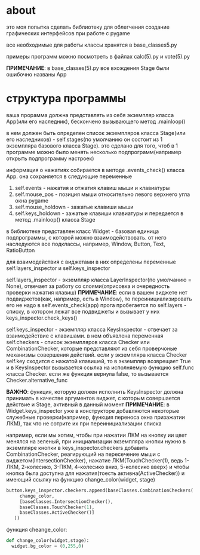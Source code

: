 # about

это моя попытка сделать библиотеку для облегчения создание графических интерфейсов при работе с pygame

все необходимые для работы классы хранятся в base_classes5.py

примеры программ можно посмотреть в файлах calc(5).py и vote(5).py

__ПРИМЕЧАНИЕ__: в base_classes(5).py все вхождения Stage были ошибочно названы App

# структура программы

ваша прорамма должна представлять из себя экземпляр класса App(или его наследник), бескончено вызывающего метод .mainloop()

в нем должен быть определен список экземпляров класса Stage(или его наследников) - self.stages(по умолчанию он состоит из 1 экземпляра базового класса Stage).
это сделано для того, чтоб в 1 программе можно было менять несколько подпрограмм(например открыть подпрограмму настроек)

информация о нажатиях собирается в методе .events_check() класса App. она сохраняется в следующие переменные
1. self.events - нажатия и отжатия клавиш мыши и клавиатуры
2. self.mouse_pos - позиция мыши относительно левого верхнего угла окна pygame
3. self.mouse_holdown - зажатые клавиши мыши
4. self.keys_holdown - зажатые клавиши клавиатуры
и передается в метод .mainloop() класса Stage

в библиотеке представлен класс Widget - базовая единица подпрограммы, с которой можно взаимодействовать.
от него наследуются все подклассы, например, Window, Button, Text, RatioButton

для взаимодействия с виджетами в них определены переменные self.layers_inspector и self.keys_inspector

self.layers_inspector - экземпляр класса LayerInspector(по умолчанию = None), отвечает за работу со слоями(отрисовка и очередность проверки нажатия клавиш)
__ПРИМЕЧАНИЕ__: если в вашем виджете нет подвиджетов(как, например, есть в Window), то переинициализировать его не надо
в self.events_check(app) прога пробегается по self.layers - списку, в котором лежат все подвиджеты и вызывает у них keys_inspector.check_keys()

self.keys_inspector - экземпляр класса KeysInspector - отвечает за взаимодействие с клавишами. 
в нем объявлена переменная self.checkers - список экземпляров класса Checker или CombinationChecker, 
которые представляют из себя проверчоные механизмы совершения действий. 
если у экземпляра класса Checker self.key сходится с нажатой клавишей, то в экземпляр возврещает True и в KeysInspector вызывается ссылка на исполняемую функцию self.func класса Checker.
если же функция вернула false, то вызывается Checker.alternative_func

__ВАЖНО__: функция, которую должен исполнить KeysInspector должна принимать в качестве аргументов виджет, с которым совершается действие и Stage, активный в данный момент
__ПРИМЕЧАНИЕ__: в Widget.keys_inspector уже в конструкторе добавляются некоторые служебные проверки(например, функция переноса окна призажатии ЛКМ), так что не сотрите их при переинициализации списка  

например, если мы хотим, чтобы при нажатии ЛКМ на кнопку ии цвет менялся на зеленый, при инициализации экземпляра кнопки нужно в экземпляре кнопки в keys_inspector.checkers добавить CombinationChecker, 
реагирующий на пересечение мыши с виджетом(IntersectionChecker), нажатие ЛКМ(TouchChecker(1), ведь 1-ЛКМ, 2-колесико, 3-ПКМ, 4-колесико вниз, 5-колесико вверх)
и чтобы кнопка была доступна для нажатия(тоесть активна(ActiveChecker)) и имеющий ссылку на функцию change_color(widget, stage)

```python
button.keys_inspector.checkers.append(baseClasses.CombinationCheckers(
     change_color,
     [baseClasses.IntersectionChecker(),
     baseClasses.TouchChecker(1),
     baseClasses.ActiveChecker()]
   ))
```

функция cheange_color:
```python
def change_color(widget,stage):
  widget.bg_color = (0,255,0)
```

